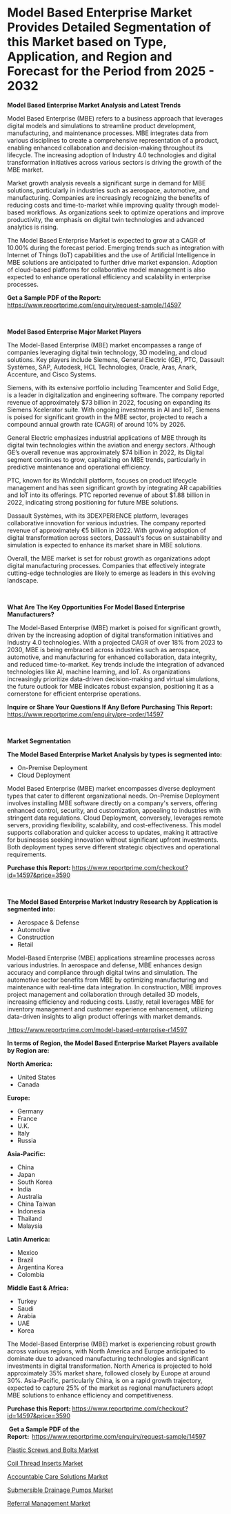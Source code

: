 <p><h1>Model Based Enterprise Market Provides Detailed Segmentation of this Market based on Type, Application, and Region and Forecast for the Period from 2025 - 2032</h1></p><p><strong>Model Based Enterprise Market Analysis and Latest Trends</strong></p>
<p><p>Model Based Enterprise (MBE) refers to a business approach that leverages digital models and simulations to streamline product development, manufacturing, and maintenance processes. MBE integrates data from various disciplines to create a comprehensive representation of a product, enabling enhanced collaboration and decision-making throughout its lifecycle. The increasing adoption of Industry 4.0 technologies and digital transformation initiatives across various sectors is driving the growth of the MBE market.</p><p>Market growth analysis reveals a significant surge in demand for MBE solutions, particularly in industries such as aerospace, automotive, and manufacturing. Companies are increasingly recognizing the benefits of reducing costs and time-to-market while improving quality through model-based workflows. As organizations seek to optimize operations and improve productivity, the emphasis on digital twin technologies and advanced analytics is rising.</p><p>The Model Based Enterprise Market is expected to grow at a CAGR of 10.00% during the forecast period. Emerging trends such as integration with Internet of Things (IoT) capabilities and the use of Artificial Intelligence in MBE solutions are anticipated to further drive market expansion. Adoption of cloud-based platforms for collaborative model management is also expected to enhance operational efficiency and scalability in enterprise processes.</p></p>
<p><strong>Get a Sample PDF of the Report:&nbsp;</strong> <a href="https://www.reportprime.com/enquiry/request-sample/14597?utm_campaign=1900&utm_medium=2&utm_source=Github&utm_content=ia&utm_term=20032025&utm_id=model-based-enterprise">https://www.reportprime.com/enquiry/request-sample/14597</a></p>
<p>&nbsp;</p>
<p><strong>Model Based Enterprise Major Market Players</strong></p>
<p><p>The Model-Based Enterprise (MBE) market encompasses a range of companies leveraging digital twin technology, 3D modeling, and cloud solutions. Key players include Siemens, General Electric (GE), PTC, Dassault Systèmes, SAP, Autodesk, HCL Technologies, Oracle, Aras, Anark, Accenture, and Cisco Systems. </p><p>Siemens, with its extensive portfolio including Teamcenter and Solid Edge, is a leader in digitalization and engineering software. The company reported revenue of approximately $73 billion in 2022, focusing on expanding its Siemens Xcelerator suite. With ongoing investments in AI and IoT, Siemens is poised for significant growth in the MBE sector, projected to reach a compound annual growth rate (CAGR) of around 10% by 2026.</p><p>General Electric emphasizes industrial applications of MBE through its digital twin technologies within the aviation and energy sectors. Although GE’s overall revenue was approximately $74 billion in 2022, its Digital segment continues to grow, capitalizing on MBE trends, particularly in predictive maintenance and operational efficiency.</p><p>PTC, known for its Windchill platform, focuses on product lifecycle management and has seen significant growth by integrating AR capabilities and IoT into its offerings. PTC reported revenue of about $1.88 billion in 2022, indicating strong positioning for future MBE solutions.</p><p>Dassault Systèmes, with its 3DEXPERIENCE platform, leverages collaborative innovation for various industries. The company reported revenue of approximately €5 billion in 2022. With growing adoption of digital transformation across sectors, Dassault's focus on sustainability and simulation is expected to enhance its market share in MBE solutions.</p><p>Overall, the MBE market is set for robust growth as organizations adopt digital manufacturing processes. Companies that effectively integrate cutting-edge technologies are likely to emerge as leaders in this evolving landscape.</p></p>
<p>&nbsp;</p>
<p><strong>What Are The Key Opportunities For Model Based Enterprise Manufacturers?</strong></p>
<p><p>The Model-Based Enterprise (MBE) market is poised for significant growth, driven by the increasing adoption of digital transformation initiatives and Industry 4.0 technologies. With a projected CAGR of over 18% from 2023 to 2030, MBE is being embraced across industries such as aerospace, automotive, and manufacturing for enhanced collaboration, data integrity, and reduced time-to-market. Key trends include the integration of advanced technologies like AI, machine learning, and IoT. As organizations increasingly prioritize data-driven decision-making and virtual simulations, the future outlook for MBE indicates robust expansion, positioning it as a cornerstone for efficient enterprise operations.</p></p>
<p><strong>Inquire or Share Your Questions If Any Before Purchasing This Report:</strong> <a href="https://www.reportprime.com/enquiry/pre-order/14597?utm_campaign=1900&utm_medium=2&utm_source=Github&utm_content=ia&utm_term=20032025&utm_id=model-based-enterprise">https://www.reportprime.com/enquiry/pre-order/14597</a></p>
<p>&nbsp;</p>
<p><strong>Market Segmentation</strong></p>
<p><strong>The Model Based Enterprise Market Analysis by types is segmented into:</strong></p>
<p><ul><li>On-Premise Deployment</li><li>Cloud Deployment</li></ul></p>
<p><p>Model Based Enterprise (MBE) market encompasses diverse deployment types that cater to different organizational needs. On-Premise Deployment involves installing MBE software directly on a company's servers, offering enhanced control, security, and customization, appealing to industries with stringent data regulations. Cloud Deployment, conversely, leverages remote servers, providing flexibility, scalability, and cost-effectiveness. This model supports collaboration and quicker access to updates, making it attractive for businesses seeking innovation without significant upfront investments. Both deployment types serve different strategic objectives and operational requirements.</p></p>
<p><strong>Purchase this Report:&nbsp;</strong><a href="https://www.reportprime.com/checkout?id=14597&price=3590&utm_campaign=1900&utm_medium=2&utm_source=Github&utm_content=ia&utm_term=20032025&utm_id=model-based-enterprise">https://www.reportprime.com/checkout?id=14597&price=3590</a></p>
<p>&nbsp;</p>
<p><strong>The Model Based Enterprise Market Industry Research by Application is segmented into:</strong></p>
<p><ul><li>Aerospace & Defense</li><li>Automotive</li><li>Construction</li><li>Retail</li></ul></p>
<p><p>Model-Based Enterprise (MBE) applications streamline processes across various industries. In aerospace and defense, MBE enhances design accuracy and compliance through digital twins and simulation. The automotive sector benefits from MBE by optimizing manufacturing and maintenance with real-time data integration. In construction, MBE improves project management and collaboration through detailed 3D models, increasing efficiency and reducing costs. Lastly, retail leverages MBE for inventory management and customer experience enhancement, utilizing data-driven insights to align product offerings with market demands.</p></p>
<p><a href="https://www.reportprime.com/model-based-enterprise-r14597?utm_campaign=1900&utm_medium=2&utm_source=Github&utm_content=ia&utm_term=20032025&utm_id=model-based-enterprise">&nbsp;https://www.reportprime.com/model-based-enterprise-r14597</a></p>
<p><strong>In terms of Region, the Model Based Enterprise Market Players available by Region are:</strong></p>
<p>
    <p> <strong> North America: </strong>
        <ul>
            <li>United States</li>
            <li>Canada</li>
        </ul>
        </p> 
    <p> <strong> Europe: </strong>
        <ul>
            <li>Germany</li>
            <li>France</li>
            <li>U.K.</li>
            <li>Italy</li>
            <li>Russia</li>
        </ul>
        </p> 
    <p> <strong> Asia-Pacific: </strong>
        <ul>
            <li>China</li>
            <li>Japan</li>
            <li>South Korea</li>
            <li>India</li>
            <li>Australia</li>
            <li>China Taiwan</li>
            <li>Indonesia</li>
            <li>Thailand</li>
            <li>Malaysia</li>
        </ul>
        </p> 
    <p> <strong> Latin America: </strong>
        <ul>
            <li>Mexico</li>
            <li>Brazil</li>
            <li>Argentina Korea</li>
            <li>Colombia</li>
        </ul>
        </p> 
    <p> <strong> Middle East & Africa: </strong>
        <ul>
            <li>Turkey</li>
            <li>Saudi</li>
            <li>Arabia</li>
            <li>UAE</li>
            <li>Korea</li>
        </ul>
    </p>
    </p>
<p><p>The Model-Based Enterprise (MBE) market is experiencing robust growth across various regions, with North America and Europe anticipated to dominate due to advanced manufacturing technologies and significant investments in digital transformation. North America is projected to hold approximately 35% market share, followed closely by Europe at around 30%. Asia-Pacific, particularly China, is on a rapid growth trajectory, expected to capture 25% of the market as regional manufacturers adopt MBE solutions to enhance efficiency and competitiveness.</p></p>
<p><strong>Purchase this Report: </strong><a href="https://www.reportprime.com/checkout?id=14597&price=3590&utm_campaign=1900&utm_medium=2&utm_source=Github&utm_content=ia&utm_term=20032025&utm_id=model-based-enterprise">https://www.reportprime.com/checkout?id=14597&price=3590</a></p>
<p>&nbsp;<strong>Get a Sample PDF of the Report:&nbsp;&nbsp;</strong><a href="https://www.reportprime.com/enquiry/request-sample/14597?utm_campaign=1900&utm_medium=2&utm_source=Github&utm_content=ia&utm_term=20032025&utm_id=model-based-enterprise">https://www.reportprime.com/enquiry/request-sample/14597</a></p>
<p><strong></strong></p>
<p><p><a href="https://www.linkedin.com/pulse/insights-plastic-screws-bolts-market-size-which-12aie?utm_campaign=1900&utm_medium=2&utm_source=Github&utm_content=ia&utm_term=20032025&utm_id=model-based-enterprise">Plastic Screws and Bolts Market</a></p><p><a href="https://www.linkedin.com/pulse/detailed-coil-thread-inserts-market-trend-analysis-projected-51qqe?utm_campaign=1900&utm_medium=2&utm_source=Github&utm_content=ia&utm_term=20032025&utm_id=model-based-enterprise">Coil Thread Inserts Market</a></p><p><a href="https://github.com/bhuraoutenc8/Market-Research-Report-List-1/blob/main/accountable-care-solutions-market.md?utm_campaign=1900&utm_medium=2&utm_source=Github&utm_content=ia&utm_term=20032025&utm_id=model-based-enterprise">Accountable Care Solutions Market</a></p><p><a href="https://www.linkedin.com/pulse/submersible-drainage-pumps-market-research-sales-establishments-qxlje?utm_campaign=1900&utm_medium=2&utm_source=Github&utm_content=ia&utm_term=20032025&utm_id=model-based-enterprise">Submersible Drainage Pumps Market</a></p><p><a href="https://github.com/syskamazucqa/Market-Research-Report-List-1/blob/main/referral-management-market.md?utm_campaign=1900&utm_medium=2&utm_source=Github&utm_content=ia&utm_term=20032025&utm_id=model-based-enterprise">Referral Management Market</a></p></p>